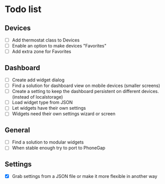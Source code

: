 # Todo list

## Devices

- [ ] Add thermostat class to Devices
- [ ] Enable an option to make devices "Favorites"
- [ ] Add extra zone for Favorites

## Dashboard

- [ ] Create add widget dialog
- [ ] Find a solution for dashboard view on mobile devices (smaller screens)
- [ ] Create a setting to keep the dashboard persistent on different devices. (instead of localstorage)
- [ ] Load widget type from JSON
- [ ] Let widgets have their own settings
- [ ] Widgets need their own settings wizard or screen

## General

- [ ] Find a solution to modular widgets
- [ ] When stable enough try to port to PhoneGap

## Settings

- [x] Grab settings from a JSON file or make it more flexible in another way
